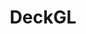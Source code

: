 ---
title: DeckGL
description: Leverage DeckGL to create powerful, interactive data visualizations.
---